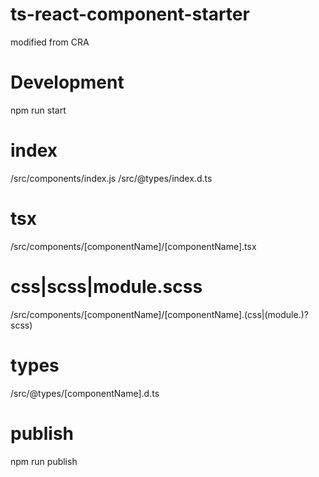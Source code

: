 # ts-react-component-starter
modified from CRA

# Development
npm run start

# index
/src/components/index.js
/src/@types/index.d.ts

# tsx
/src/components/[componentName]/[componentName].tsx

# css|scss|module.scss
/src/components/[componentName]/[componentName].(css|(module.)?scss)

# types
/src/@types/[componentName].d.ts

# publish
npm run publish
